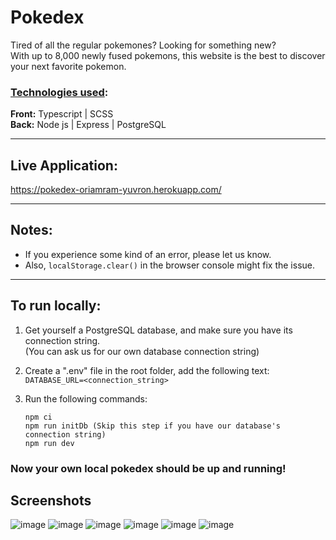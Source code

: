 # Pokedex

Tired of all the regular pokemones? Looking for something new?  
With up to 8,000 newly fused pokemons, this website is the best to discover your next favorite pokemon.

### <ins>**Technologies used**</ins>:

**Front:** Typescript | SCSS  
**Back:** Node js | Express | PostgreSQL

---

## Live Application:

https://pokedex-oriamram-yuvron.herokuapp.com/

---

## Notes:

- If you experience some kind of an error, please let us know.
- Also, `localStorage.clear()` in the browser console might fix the issue.

---

## To run locally:

1. Get yourself a PostgreSQL database, and make sure you have its connection string.  
   (You can ask us for our own database connection string)

2. Create a ".env" file in the root folder, add the following text:  
   `DATABASE_URL=<connection_string>`

3. Run the following commands:

   ```console
   npm ci
   npm run initDb (Skip this step if you have our database's connection string)
   npm run dev
   ```

### <b>Now your own local pokedex should be up and running!</b>

## Screenshots
![image](https://user-images.githubusercontent.com/97836572/192986731-464c14d2-e810-48c3-a1d4-f780a424e29b.png)
![image](https://user-images.githubusercontent.com/97836572/192986827-632994bc-c5c2-4dfb-933f-17376ddd77d4.png)
![image](https://user-images.githubusercontent.com/97836572/192986864-d29f4a28-5d17-4026-a63c-93efeab8fe93.png)
![image](https://user-images.githubusercontent.com/97836572/192986991-1770511b-9fa2-415c-8f5a-0c2841fa2bb5.png)
![image](https://user-images.githubusercontent.com/97836572/192987023-e9f1abb6-5086-4357-9db9-2a4f383abe66.png)
![image](https://user-images.githubusercontent.com/97836572/192987099-4c40d501-5cb8-4155-b0df-b4c8360b7b9a.png)







